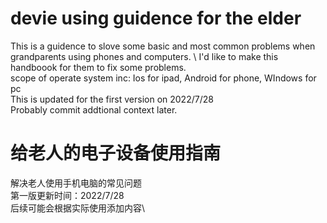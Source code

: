 # devie using guidence for the elder
This is a guidence to slove some basic and most common problems when grandparents using phones and computers.
\ I'd like to make this handboook for them to  fix some problems.\
scope of operate system inc: Ios for ipad, Android for phone, WIndows for pc\
This is updated for the first version on 2022/7/28\
Probably commit addtional context later.
# 给老人的电子设备使用指南
解决老人使用手机电脑的常见问题\
第一版更新时间：2022/7/28\
后续可能会根据实际使用添加内容\
